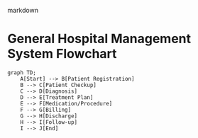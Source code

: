markdown
# General Hospital Management System Flowchart

```mermaid
graph TD;
    A[Start] --> B[Patient Registration]
    B --> C[Patient Checkup]
    C --> D[Diagnosis]
    D --> E[Treatment Plan]
    E --> F[Medication/Procedure]
    F --> G[Billing]
    G --> H[Discharge]
    H --> I[Follow-up]
    I --> J[End]
